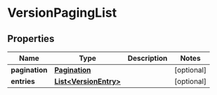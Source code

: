 

# VersionPagingList

## Properties

Name | Type | Description | Notes
------------ | ------------- | ------------- | -------------
**pagination** | [**Pagination**](Pagination.md) |  |  [optional]
**entries** | [**List&lt;VersionEntry&gt;**](VersionEntry.md) |  |  [optional]



